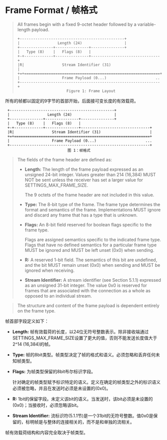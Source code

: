 # Frame Format / 帧格式
> All frames begin with a fixed 9-octet header followed by a variable-length payload.
> 
> ```
> +-----------------------------------------------+
> |                 Length (24)                   |
> +---------------+---------------+---------------+
> |   Type (8)    |   Flags (8)   |
> +-+-------------+---------------+-------------------------------+
> |R|                 Stream Identifier (31)                      |
> +=+=============================================================+
> |                   Frame Payload (0...)                      ..
> +---------------------------------------------------------------+
> 						Figure 1: Frame Layout
> ```

所有的帧都以固定的9字节的首部开始，后面接可变长度的有效载荷。

```
 +-----------------------------------------------+
 |                 Length (24)                   |
 +---------------+---------------+---------------+
 |   Type (8)    |   Flags (8)   |
 +-+-------------+---------------+-------------------------------+
 |R|                 Stream Identifier (31)                      |
 +=+=============================================================+
 |                   Frame Payload (0...)                      ...
 +---------------------------------------------------------------+
							图 1：帧格式
```

> The fields of the frame header are defined as:
> 
> * **Length:** The length of the frame payload expressed as an unsigned 24-bit integer. Values greater than 214 (16,384) MUST NOT be sent unless the receiver has set a larger value for SETTINGS_MAX_FRAME_SIZE.
> 
> 	The 9 octets of the frame header are not included in this value.
> 
> * **Type:** The 8-bit type of the frame. The frame type determines the format and semantics of the frame. Implementations MUST ignore and discard any frame that has a type that is unknown.
> 
> * **Flags:** An 8-bit field reserved for boolean flags specific to the frame type.
> 
> 	Flags are assigned semantics specific to the indicated frame type. Flags that have no defined semantics for a particular frame type MUST be ignored and MUST be left unset (0x0) when sending.
> 
> * **R:** A reserved 1-bit field. The semantics of this bit are undefined, and the bit MUST remain unset (0x0) when sending and MUST be ignored when receiving.
> 
> * **Stream Identifier:** A stream identifier (see Section 5.1.1) expressed as an unsigned 31-bit integer. The value 0x0 is reserved for frames that are associated with the connection as a whole as opposed to an individual stream.

> The structure and content of the frame payload is dependent entirely on the frame type.

帧首部字段定义如下：

* **Length:** 帧有效载荷的长度，以24位无符号整数表示。除非接收端通过SETTINGS\_MAX\_FRAME\_SIZE设置了更大的值，否则不能发送长度值大于2^14 (16,384)的帧。
* **Type:** 帧的8bit类型。帧类型决定了帧的格式和语义。必须忽略和丢弃任何未知帧类型。
* **Flags:** 为帧类型保留的8bit布尔标识字段。

	针对确定的帧类型赋予标识特定的语义。定义在确定的帧类型之外的标识语义必须被忽略，并且在发送时必须是未设置的(0x0)。
* **R:** 1bit的保留字段。未定义该bit的语义。当发送时，该bit必须是未设置的(0x0)；当接收时，必须忽略该bit。
* **Stream Identifier:** 流标识符(5.1.1节)是一个31bit的无符号整数。值0x0是保留的，标明帧是与整体的连接相关的，而不是和单独的流相关。

帧有效载荷结构和内容完全取决于帧类型。